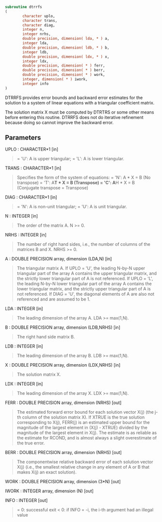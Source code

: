 ```fortran
subroutine dtrrfs
(
        character uplo,
        character trans,
        character diag,
        integer n,
        integer nrhs,
        double precision, dimension( lda, * ) a,
        integer lda,
        double precision, dimension( ldb, * ) b,
        integer ldb,
        double precision, dimension( ldx, * ) x,
        integer ldx,
        double precision, dimension( * ) ferr,
        double precision, dimension( * ) berr,
        double precision, dimension( * ) work,
        integer, dimension( * ) iwork,
        integer info
)
```

DTRRFS provides error bounds and backward error estimates for the
solution to a system of linear equations with a triangular
coefficient matrix.

The solution matrix X must be computed by DTRTRS or some other
means before entering this routine.  DTRRFS does not do iterative
refinement because doing so cannot improve the backward error.

## Parameters
UPLO : CHARACTER*1 [in]
> = 'U':  A is upper triangular;
> = 'L':  A is lower triangular.

TRANS : CHARACTER*1 [in]
> Specifies the form of the system of equations:
> = 'N':  A * X = B  (No transpose)
> = 'T':  A**T * X = B  (Transpose)
> = 'C':  A**H * X = B  (Conjugate transpose = Transpose)

DIAG : CHARACTER*1 [in]
> = 'N':  A is non-unit triangular;
> = 'U':  A is unit triangular.

N : INTEGER [in]
> The order of the matrix A.  N >= 0.

NRHS : INTEGER [in]
> The number of right hand sides, i.e., the number of columns
> of the matrices B and X.  NRHS >= 0.

A : DOUBLE PRECISION array, dimension (LDA,N) [in]
> The triangular matrix A.  If UPLO = 'U', the leading N-by-N
> upper triangular part of the array A contains the upper
> triangular matrix, and the strictly lower triangular part of
> A is not referenced.  If UPLO = 'L', the leading N-by-N lower
> triangular part of the array A contains the lower triangular
> matrix, and the strictly upper triangular part of A is not
> referenced.  If DIAG = 'U', the diagonal elements of A are
> also not referenced and are assumed to be 1.

LDA : INTEGER [in]
> The leading dimension of the array A.  LDA >= max(1,N).

B : DOUBLE PRECISION array, dimension (LDB,NRHS) [in]
> The right hand side matrix B.

LDB : INTEGER [in]
> The leading dimension of the array B.  LDB >= max(1,N).

X : DOUBLE PRECISION array, dimension (LDX,NRHS) [in]
> The solution matrix X.

LDX : INTEGER [in]
> The leading dimension of the array X.  LDX >= max(1,N).

FERR : DOUBLE PRECISION array, dimension (NRHS) [out]
> The estimated forward error bound for each solution vector
> X(j) (the j-th column of the solution matrix X).
> If XTRUE is the true solution corresponding to X(j), FERR(j)
> is an estimated upper bound for the magnitude of the largest
> element in (X(j) - XTRUE) divided by the magnitude of the
> largest element in X(j).  The estimate is as reliable as
> the estimate for RCOND, and is almost always a slight
> overestimate of the true error.

BERR : DOUBLE PRECISION array, dimension (NRHS) [out]
> The componentwise relative backward error of each solution
> vector X(j) (i.e., the smallest relative change in
> any element of A or B that makes X(j) an exact solution).

WORK : DOUBLE PRECISION array, dimension (3*N) [out]

IWORK : INTEGER array, dimension (N) [out]

INFO : INTEGER [out]
> = 0:  successful exit
> < 0:  if INFO = -i, the i-th argument had an illegal value

